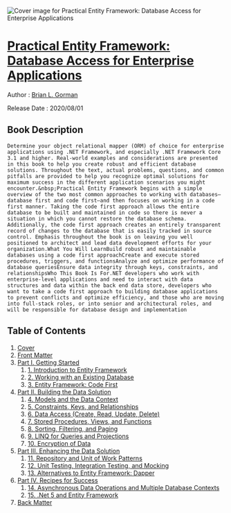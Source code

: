 ![Cover image for Practical Entity Framework: Database Access for Enterprise Applications](https://imgdetail.ebookreading.net/cover/cover/20200920/EB9781484260449.jpg)

[Practical Entity Framework: Database Access for Enterprise Applications](https://ebookreading.net/view/book/Practical+Entity+Framework%3A+Database+Access+for+Enterprise+Applications-EB9781484260449_1.html "Practical Entity Framework: Database Access for Enterprise Applications")
====================================================================================================================

Author : [Brian L. Gorman](https://ebookreading.net/search/author/Brian+L.+Gorman)

Release Date : 2020/08/01

Book Description
-----------------


    
    Determine your object relational mapper (ORM) of choice for enterprise applications using .NET Framework, and especially .NET Framework Core 3.1 and higher. Real-world examples and considerations are presented in this book to help you create robust and efficient database solutions. Throughout the text, actual problems, questions, and common pitfalls are provided to help you recognize optimal solutions for maximum success in the different application scenarios you might encounter.&nbsp;Practical Entity Framework begins with a simple overview of the two most common approaches to working with databases—database first and code first—and then focuses on working in a code first manner. Taking the code first approach allows the entire database to be built and maintained in code so there is never a situation in which you cannot restore the database schema. Additionally, the code first approach creates an entirely transparent record of changes to the database that is easily tracked in source control. Emphasis throughout the book is on leaving you well positioned to architect and lead data development efforts for your organization.What You Will LearnBuild robust and maintainable databases using a code first approachCreate and execute stored procedures, triggers, and functionsAnalyze and optimize performance of database queriesEnsure data integrity through keys, constraints, and relationshipsWho This Book Is For.NET developers who work with enterprise-level applications and need to interact with data structures and data within the back end data store, developers who want to take a code first approach to building database applications to prevent conflicts and optimize efficiency, and those who are moving into full-stack roles, or into senior and architectural roles, and will be responsible for database design and implementation
  

Table of Contents
-----------------

1. [Cover](https://ebookreading.net/view/book/Practical+Entity+Framework%3A+Database+Access+for+Enterprise+Applications-EB9781484260449_1.html)
1. [Front Matter](https://ebookreading.net/view/book/Practical+Entity+Framework%3A+Database+Access+for+Enterprise+Applications-EB9781484260449_2.html)
1. [Part I. Getting Started](https://ebookreading.net/view/book/Practical+Entity+Framework%3A+Database+Access+for+Enterprise+Applications-EB9781484260449_3.html)
    1. [1.&nbsp;Introduction to Entity Framework](https://ebookreading.net/view/book/Practical+Entity+Framework%3A+Database+Access+for+Enterprise+Applications-EB9781484260449_4.html)
    1. [2.&nbsp;Working with an Existing Database](https://ebookreading.net/view/book/Practical+Entity+Framework%3A+Database+Access+for+Enterprise+Applications-EB9781484260449_5.html)
    1. [3.&nbsp;Entity Framework: Code First](https://ebookreading.net/view/book/Practical+Entity+Framework%3A+Database+Access+for+Enterprise+Applications-EB9781484260449_6.html)
1. [Part II. Building the Data Solution](https://ebookreading.net/view/book/Practical+Entity+Framework%3A+Database+Access+for+Enterprise+Applications-EB9781484260449_7.html)
    1. [4.&nbsp;Models and the Data Context](https://ebookreading.net/view/book/Practical+Entity+Framework%3A+Database+Access+for+Enterprise+Applications-EB9781484260449_8.html)
    1. [5.&nbsp;Constraints, Keys, and Relationships](https://ebookreading.net/view/book/Practical+Entity+Framework%3A+Database+Access+for+Enterprise+Applications-EB9781484260449_9.html)
    1. [6.&nbsp;Data Access (Create, Read, Update, Delete)](https://ebookreading.net/view/book/Practical+Entity+Framework%3A+Database+Access+for+Enterprise+Applications-EB9781484260449_10.html)
    1. [7.&nbsp;Stored Procedures, Views, and Functions](https://ebookreading.net/view/book/Practical+Entity+Framework%3A+Database+Access+for+Enterprise+Applications-EB9781484260449_11.html)
    1. [8.&nbsp;Sorting, Filtering, and Paging](https://ebookreading.net/view/book/Practical+Entity+Framework%3A+Database+Access+for+Enterprise+Applications-EB9781484260449_12.html)
    1. [9.&nbsp;LINQ for Queries and Projections](https://ebookreading.net/view/book/Practical+Entity+Framework%3A+Database+Access+for+Enterprise+Applications-EB9781484260449_13.html)
    1. [10.&nbsp;Encryption of Data](https://ebookreading.net/view/book/Practical+Entity+Framework%3A+Database+Access+for+Enterprise+Applications-EB9781484260449_14.html)
1. [Part III. Enhancing the Data Solution](https://ebookreading.net/view/book/Practical+Entity+Framework%3A+Database+Access+for+Enterprise+Applications-EB9781484260449_15.html)
    1. [11.&nbsp;Repository and Unit of Work Patterns](https://ebookreading.net/view/book/Practical+Entity+Framework%3A+Database+Access+for+Enterprise+Applications-EB9781484260449_16.html)
    1. [12.&nbsp;Unit Testing, Integration Testing, and Mocking](https://ebookreading.net/view/book/Practical+Entity+Framework%3A+Database+Access+for+Enterprise+Applications-EB9781484260449_17.html)
    1. [13.&nbsp;Alternatives to Entity Framework: Dapper](https://ebookreading.net/view/book/Practical+Entity+Framework%3A+Database+Access+for+Enterprise+Applications-EB9781484260449_18.html)
1. [Part IV. Recipes for Success](https://ebookreading.net/view/book/Practical+Entity+Framework%3A+Database+Access+for+Enterprise+Applications-EB9781484260449_19.html)
    1. [14.&nbsp;Asynchronous Data Operations and Multiple Database Contexts](https://ebookreading.net/view/book/Practical+Entity+Framework%3A+Database+Access+for+Enterprise+Applications-EB9781484260449_20.html)
    1. [15.&nbsp;.Net 5 and Entity Framework](https://ebookreading.net/view/book/Practical+Entity+Framework%3A+Database+Access+for+Enterprise+Applications-EB9781484260449_21.html)
1. [Back Matter](https://ebookreading.net/view/book/Practical+Entity+Framework%3A+Database+Access+for+Enterprise+Applications-EB9781484260449_22.html)
